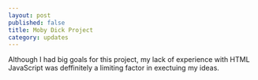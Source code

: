 ```yaml
---
layout: post
published: false
title: Moby Dick Project
category: updates
---
```


Although I had big goals for this project, my lack of experience with HTML JavaScript was deffinitely a limiting factor in exectuing my ideas.

